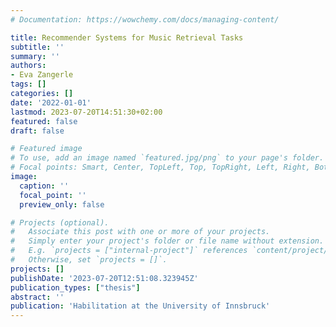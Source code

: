 ```yaml
---
# Documentation: https://wowchemy.com/docs/managing-content/

title: Recommender Systems for Music Retrieval Tasks
subtitle: ''
summary: ''
authors:
- Eva Zangerle
tags: []
categories: []
date: '2022-01-01'
lastmod: 2023-07-20T14:51:30+02:00
featured: false
draft: false

# Featured image
# To use, add an image named `featured.jpg/png` to your page's folder.
# Focal points: Smart, Center, TopLeft, Top, TopRight, Left, Right, BottomLeft, Bottom, BottomRight.
image:
  caption: ''
  focal_point: ''
  preview_only: false

# Projects (optional).
#   Associate this post with one or more of your projects.
#   Simply enter your project's folder or file name without extension.
#   E.g. `projects = ["internal-project"]` references `content/project/deep-learning/index.md`.
#   Otherwise, set `projects = []`.
projects: []
publishDate: '2023-07-20T12:51:08.323945Z'
publication_types: ["thesis"]
abstract: ''
publication: 'Habilitation at the University of Innsbruck'
---
```

